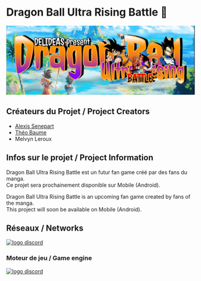 # Dragon Ball Ultra Rising Battle 🐉

![Logo du jeu](https://github.com/Delideas/DBURB/blob/main/images/banner.png)

## Créateurs du Projet / Project Creators
- [Alexis Senepart](https://github.com/Kh4ru)
- [Théo Baume](https://github.com/Nasus02X)
- Melvyn Leroux

## Infos sur le projet / Project Information
Dragon Ball Ultra Rising Battle est un futur fan game créé par des fans du manga.\
Ce projet sera prochainement disponible sur Mobile (Android).

Dragon Ball Ultra Rising Battle is an upcoming fan game created by fans of the manga.\
This project will soon be available on Mobile (Android).

## Réseaux / Networks
[![logo discord](https://avatars.githubusercontent.com/u/1965106?s=64&v=4)](https://discord.gg/JuU67wDf9u)

### Moteur de jeu / Game engine
[![logo discord](https://godotengine.org/assets/press/logo_large_color_dark.svg)](https://godotengine.org)
